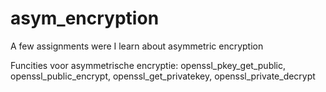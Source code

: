 # asym_encryption
A few assignments were I learn about asymmetric encryption  

Funcities voor asymmetrische encryptie: openssl_pkey_get_public, openssl_public_encrypt, openssl_get_privatekey, openssl_private_decrypt
